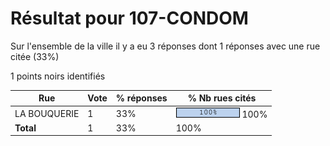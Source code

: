 # Résultat pour 107-CONDOM

Sur l'ensemble de la ville il y a eu 3 réponses dont 1 réponses avec une rue citée (33%)

1 points noirs identifiés

| Rue | Vote | % réponses | % Nb rues cités|
|-----|------|------------|----------------|
| LA BOUQUERIE | 1 | 33% | <img src="../../img/bar_100.gif" />&nbsp;100%|
| **Total** | 1 | 33% | 100%|
